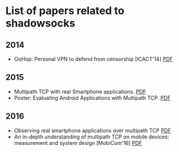 # List of papers related to shadowsocks

## 2014

* GoHop: Personal VPN to defend from censorship [ICACT'14] [PDF](http://icact.org/upload/2014/0096/20140096_finalpaper.pdf)

## 2015

* Multipath TCP with real Smartphone applications. [PDF](https://dial.uclouvain.be/memoire/ucl/en/object/thesis:366/datastream/PDF_01/view)
* Poster: Evaluating Android Applications with Multipath TCP. [PDF](https://inl.info.ucl.ac.be/system/files/mobicom2015.pdf)

## 2016

* Observing real smartphone applications over multipath TCP [PDF](https://inl.info.ucl.ac.be/system/files/ieee_communications2016.pdf)
* An in-depth understanding of multipath TCP on mobile devices: measurement and system design [MobiCom'16] [PDF](https://dl.acm.org/citation.cfm?id=2973769)
